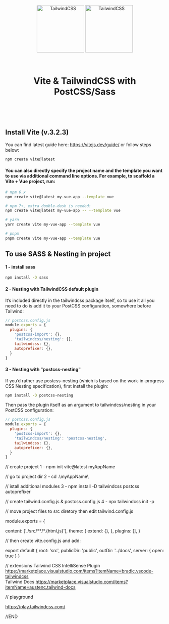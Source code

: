 <p align="center">
<img alt="TailwindCSS" width="150" src="https://vitejs.dev/logo.svg">
<img alt="TailwindCSS" width="150" src="https://tailwindcss.com/_next/static/media/tailwindcss-mark.79614a5f61617ba49a0891494521226b.svg">
</p>

<br/>

<h1 align="center">Vite & TailwindCSS with PostCSS/Sass</h1>
<br/>
<br/>
<br/>

## Install Vite (v.3.2.3)
You can find latest guide here: https://vitejs.dev/guide/ or follow steps below:

```bash
npm create vite@latest
```

#### You can also directly specify the project name and the template you want to use via additional command line options. For example, to scaffold a Vite + Vue project, run:

```bash
# npm 6.x
npm create vite@latest my-vue-app --template vue

# npm 7+, extra double-dash is needed:
npm create vite@latest my-vue-app -- --template vue

# yarn
yarn create vite my-vue-app --template vue

# pnpm
pnpm create vite my-vue-app --template vue
```

## To use SASS & Nesting in project

#### 1 - install sass

  ```bash
  npm install -D sass
  ```
#### 2 - Nesting with TailwindCSS default plugin

  It’s included directly in the tailwindcss package itself, so to use it all you need to do is add it to your PostCSS configuration, somewhere before Tailwind:

  ```js
  // postcss.config.js
  module.exports = {
    plugins: {
      'postcss-import': {},
      'tailwindcss/nesting': {},
      tailwindcss: {},
      autoprefixer: {},
    }
  }
  ```
#### 3 - Nesting with "postcss-nesting"
  If you’d rather use postcss-nesting (which is based on the work-in-progress CSS Nesting specification), first install the plugin:

  ```bash
  npm install -D postcss-nesting
  ```
  Then pass the plugin itself as an argument to tailwindcss/nesting in your PostCSS configuration:

  ```js
  // postcss.config.js
  module.exports = {
    plugins: {
      'postcss-import': {},
      'tailwindcss/nesting': 'postcss-nesting',
      tailwindcss: {},
      autoprefixer: {},
    }
  }
  ```


// create project
1 - npm init vite@latest myAppName

// go to project dir
2 - cd .\myAppName\

// istall additional modules
3 - npm install -D tailwindcss postcss autoprefixer

// create tailwind.config.js & postcss.config.js
4 - npx tailwindcss init -p

// move project files to src diretory then edit tailwind.config.js

module.exports = {

content: ['./src/**/*.{html,js}'],
theme: {
extend: {},
},
plugins: [],
}

// then create vite.config.js and add:

export default {
root: 'src',
publicDir: 'public',
outDir: '../docs',
server: {
open: true
}
}

// extensions
Tailwind CSS IntelliSense Plugin https://marketplace.visualstudio.com/items?itemName=bradlc.vscode-tailwindcss  
 Tailwind Docs https://marketplace.visualstudio.com/items?itemName=austenc.tailwind-docs

// playground

https://play.tailwindcss.com/

//END
